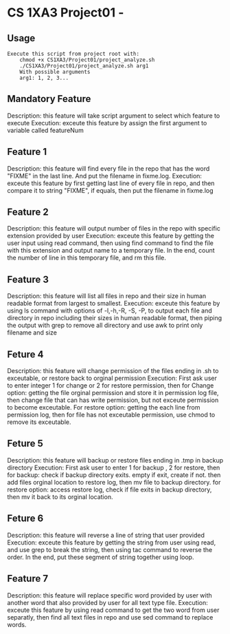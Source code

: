 # CS 1XA3 Project01 - <zhengc15>

## Usage
	Execute this script from project root with:
		chmod +x CS1XA3/Project01/project_analyze.sh
		./CS1XA3/Project01/project_analyze.sh arg1
		With possible arguments
		arg1: 1, 2, 3...
## Mandatory Feature 
Description: this feature will take script argument to select which feature to execute 
Execution: exceute this feature by assign the first argument to variable called featureNum
## Feature 1
Description: this feature will find every file in the repo that has the word "FIXME" in
			 the last line. And put the filename in fixme.log.
Execution: exceute this feature by first getting last line of every file in repo, and 
		   then compare it to string "FIXME", if equals, then put the filename in fixme.log
## Feature 2
Description: this feature will output number of files in the repo with specific extension provided by user 
Execution: exceute this feature by getting the user input using read command, then using find command 
		   to find the file with this extension and output name to a temporary file. In the end, 
		   count the number of line in this temporary file, and rm this file.
## Feature 3
Description: this feature will list all files in repo and their size in human readable format from largest to smallest.
Execution: exceute this feature by using ls command with options of -l,-h,-R, -S, -P, to output each file and directory 
		   in repo including their sizes in human readable format, then piping the output with grep to remove all directory
		   and use awk to print only filename and size
## Feture 4
Description: this feature will change permission of the files ending in .sh to exceutable, or restore back to orginal permission 
Execution: First ask user to enter integer 1 for change or 2 for restore permission, then for Change option: getting the file orginal 
	permission and store it in permission log file, then change file that can has write permission, but not exceute permission to become 
	exceutable. For restore option: getting the each line from permission log, then for file has not exceutable permission, use chmod to remove its exceutable.
## Feture 5
Description: this feature will backup or restore files ending in .tmp in backup directory
Execution: First ask user to enter 1 for backup , 2 for restore, then for backup: check if backup directory exits.
	empty if exit, create if not. then add files orginal location to restore log, then mv file to backup directory. for restore option:
	access restore log, check if file exits in backup directory, then mv it back to its orginal location.
## Feture 6                                                                                                            
Description: this feature will reverse a line of string that user provided
Execution: exceute this feature by getting the string from user using read, and use grep to break the string,
	then using tac command to reverse the order. In the end, put these segment of string together using loop.
## Feature 7
Description: this feature will replace specific word provided by user with another word that also provided by user for all text type file.
Execution: exceute this feature by using read command to get the two word from user separatly, then find all text files in repo
	and use sed command to replace words.
